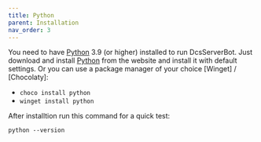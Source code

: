 ```yaml
---
title: Python
parent: Installation
nav_order: 3
---
```


You need to have [Python] 3.9 (or higher) installed to run DcsServerBot.
Just download and install [Python] from the website and install it with default settings.
Or you can use a package manager of your choice [Winget] / [Chocolaty]:
- `choco install python`
- `winget install python`

After installtion run this command for a quick test:

```python --version```

[Python]: https://www.python.org/
